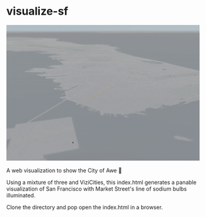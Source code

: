 # visualize-sf

![](SF.gif)

A web visualization to show the City of Awe 🌆

Using a mixture of three and ViziCities, this index.html generates a panable visualization of San Francisco with Market Street's line of sodium bulbs illuminated. 

Clone the directory and pop open the index.html in a browser. 